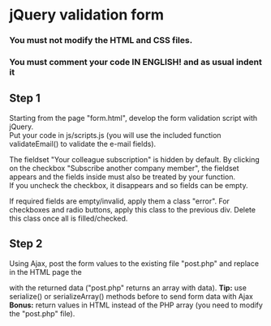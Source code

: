 # jQuery validation form
### You must not modify the HTML and CSS files.
### You must comment your code IN ENGLISH! and as usual indent it

## Step 1

Starting from the page "form.html", develop the form validation script with jQuery.<br>
Put your code in js/scripts.js (you will use the included function validateEmail() to validate the e-mail fields).

The fieldset "Your colleague subscription" is hidden by default. By clicking on the checkbox "Subscribe another company member", the fieldset appears and the fields inside must also be treated by your function.<br>
If you uncheck the checkbox, it disappears and so fields can be empty.

If required fields are empty/invalid, apply them a class "error". For checkboxes and radio buttons, apply this class to the previous div.
Delete this class once all is filled/checked.

## Step 2

Using Ajax, post the form values to the existing file "post.php" and replace in the HTML page the <form> with the returned data ("post.php" returns an array with data).
**Tip:** use serialize() or serializeArray() methods before to send form data with Ajax
**Bonus:** return values in HTML instead of the PHP array (you need to modify the "post.php" file).
